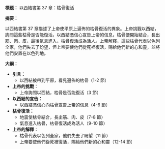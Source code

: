 **標題：** 以西結書第 37 章：枯骨復活

**摘要：**

以西結書第 37 章描述了上帝使平原上遍佈的枯骨復活的異象。上帝挑戰以西結，詢問這些枯骨是否能復活。以西結憑信心宣告上帝的信息，枯骨便開始結合，長出筋、肉、皮，最後氣息進入，枯骨復活成為活人。上帝解釋，這些枯骨代表以色列全家，他們失去了盼望，但上帝要使他們從死裡復活，賜給他們新的心和靈，並將他們安置在以色列地。

**大綱：**

* **引言：**
    * 以西結被帶到平原，看見遍佈的枯骨（1-2 節）
* **上帝的挑戰：**
    * 上帝詢問以西結，枯骨是否能復活（3 節）
* **以西結的宣告：**
    * 以西結憑信心向枯骨宣告上帝的信息（4-6 節）
* **枯骨復活：**
    * 地震使枯骨結合，長出筋、肉、皮（7-8 節）
    * 氣息進入枯骨，枯骨復活成為活人（9-10 節）
* **上帝的解釋：**
    * 枯骨代表以色列全家，他們失去了盼望（11 節）
    * 上帝要使他們從死裡復活，賜給他們新的心和靈（12-14 節）